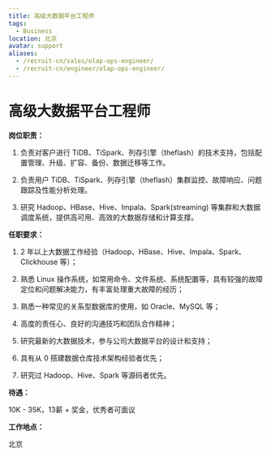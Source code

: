 ```yaml
---
title: 高级大数据平台工程师
tags:
  - Business
location: 北京
avatar: support
aliases:
  - /recruit-cn/sales/olap-ops-engineer/
  - /recruit-cn/engineer/olap-ops-engineer/
---
```


# 高级大数据平台工程师

**岗位职责：**

1. 负责对客户进行 TiDB、TiSpark、列存引擎（theflash）的技术支持，包括配置管理、升级、扩容、备份、数据迁移等工作。

2. 负责用户 TiDB、TiSpark、列存引擎（theflash）集群监控、故障响应、问题跟踪及性能分析处理。

3. 研究 Hadoop、HBase、Hive、Impala、Spark(streaming) 等集群和大数据调度系统，提供高可用、高效的大数据存储和计算支撑。



**任职要求：**

1. 2 年以上大数据工作经验（Hadoop、HBase、Hive、Impala、Spark、Clickhouse 等）；

2. 熟悉 Linux 操作系统，如常用命令、文件系统、系统配置等，具有较强的故障定位和问题解决能力，有丰富处理重大故障的经历；

3. 熟悉一种常见的关系型数据库的使用，如 Oracle、MySQL 等；

4. 高度的责任心、良好的沟通技巧和团队合作精神；

5. 研究最新的大数据技术，参与公司大数据平台的设计和支持；

6. 具有从 0 搭建数据仓库技术架构经验者优先；

7. 研究过 Hadoop、Hive、Spark 等源码者优先。


**待遇：**

10K - 35K，13薪 + 奖金，优秀者可面议

**工作地点：**

北京
